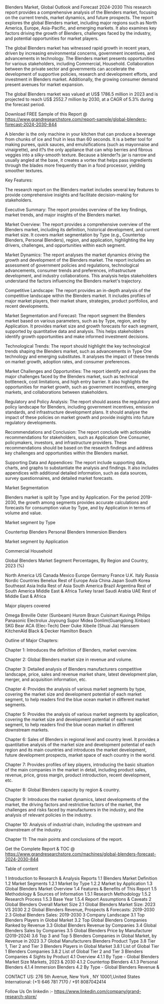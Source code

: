 Blenders Market, Global Outlook and Forecast 2024-2030
This research report provides a comprehensive analysis of the Blenders market, focusing on the current trends, market dynamics, and future prospects. The report explores the global Blenders market, including major regions such as North America, Europe, Asia-Pacific, and emerging markets. It also examines key factors driving the growth of Blenders, challenges faced by the industry, and potential opportunities for market players.

The global Blenders market has witnessed rapid growth in recent years, driven by increasing environmental concerns, government incentives, and advancements in technology. The Blenders market presents opportunities for various stakeholders, including Commercial, Household. Collaboration between the private sector and governments can accelerate the development of supportive policies, research and development efforts, and investment in Blenders market. Additionally, the growing consumer demand present avenues for market expansion.

The global Blenders market was valued at US$ 1786.5 million in 2023 and is projected to reach US$ 2552.7 million by 2030, at a CAGR of 5.3% during the forecast period.

Download FREE Sample of this Report @ https://www.grandresearchstore.com/report-sample/global-blenders-forecast-2024-2030-844


A blender is the only machine in your kitchen that can produce a beverage from chunks of ice and fruit in less than 60 seconds. It is a better tool for making purees, quick sauces, and emulsifications (such as mayonnaise and vinaigrette), and it?s the only appliance that can whip berries and fibrous veggies into a silky-smooth texture. Because a blender?s jar is narrow and usually angled at the base, it creates a vortex that helps pass ingredients through the blades more frequently than in a food processor, yielding smoother textures.

Key Features:

The research report on the Blenders market includes several key features to provide comprehensive insights and facilitate decision-making for stakeholders.

Executive Summary: The report provides overview of the key findings, market trends, and major insights of the Blenders market.

Market Overview: The report provides a comprehensive overview of the Blenders market, including its definition, historical development, and current market size. It covers market segmentation by Type (e.g., Countertop Blenders, Personal Blenders), region, and application, highlighting the key drivers, challenges, and opportunities within each segment.

Market Dynamics: The report analyses the market dynamics driving the growth and development of the Blenders market. The report includes an assessment of government policies and regulations, technological advancements, consumer trends and preferences, infrastructure development, and industry collaborations. This analysis helps stakeholders understand the factors influencing the Blenders market's trajectory.

Competitive Landscape: The report provides an in-depth analysis of the competitive landscape within the Blenders market. It includes profiles of major market players, their market share, strategies, product portfolios, and recent developments.

Market Segmentation and Forecast: The report segment the Blenders market based on various parameters, such as by Type, region, and by Application. It provides market size and growth forecasts for each segment, supported by quantitative data and analysis. This helps stakeholders identify growth opportunities and make informed investment decisions.

Technological Trends: The report should highlight the key technological trends shaping the Blenders market, such as advancements in Type One technology and emerging substitutes. It analyses the impact of these trends on market growth, adoption rates, and consumer preferences.

Market Challenges and Opportunities: The report identify and analyses the major challenges faced by the Blenders market, such as technical bottleneck, cost limitations, and high entry barrier. It also highlights the opportunities for market growth, such as government incentives, emerging markets, and collaborations between stakeholders.

Regulatory and Policy Analysis: The report should assess the regulatory and policy landscape for Blenders, including government incentives, emission standards, and infrastructure development plans. It should analyse the impact of these policies on market growth and provide insights into future regulatory developments.

Recommendations and Conclusion: The report conclude with actionable recommendations for stakeholders, such as Application One Consumer, policymakers, investors, and infrastructure providers. These recommendations should be based on the research findings and address key challenges and opportunities within the Blenders market.

Supporting Data and Appendices: The report include supporting data, charts, and graphs to substantiate the analysis and findings. It also includes appendices with additional detailed information, such as data sources, survey questionnaires, and detailed market forecasts.

Market Segmentation

Blenders market is split by Type and by Application. For the period 2019-2030, the growth among segments provides accurate calculations and forecasts for consumption value by Type, and by Application in terms of volume and value.

Market segment by Type



Countertop Blenders
Personal Blenders
Immersion Blenders


Market segment by Application



Commercial
Household


Global Blenders Market Segment Percentages, By Region and Country, 2023 (%)



North America
US
Canada
Mexico
Europe
Germany
France
U.K.
Italy
Russia
Nordic Countries
Benelux
Rest of Europe
Asia
China
Japan
South Korea
Southeast Asia
India
Rest of Asia
South America
Brazil
Argentina
Rest of South America
Middle East & Africa
Turkey
Israel
Saudi Arabia
UAE
Rest of Middle East & Africa


Major players covered



Omega
Breville
Oster (Sunbeam)
Hurom
Braun
Cuisinart
Kuvings
Philips
Panasonic
Electrolux
Joyoung
Supor
Midea
Donlim(Guangdong Xinbao)
SKG
Bear
ACA (Elec-Tech)
Deer
Ouke
Xibeile (Shuai Jia)
Hanssem
KitchenAid
Black & Decker
Hamilton Beach


Outline of Major Chapters:

Chapter 1: Introduces the definition of Blenders, market overview.

Chapter 2: Global Blenders market size in revenue and volume.

Chapter 3: Detailed analysis of Blenders manufacturers competitive landscape, price, sales and revenue market share, latest development plan, merger, and acquisition information, etc.

Chapter 4: Provides the analysis of various market segments by type, covering the market size and development potential of each market segment, to help readers find the blue ocean market in different market segments.

Chapter 5: Provides the analysis of various market segments by application, covering the market size and development potential of each market segment, to help readers find the blue ocean market in different downstream markets.

Chapter 6: Sales of Blenders in regional level and country level. It provides a quantitative analysis of the market size and development potential of each region and its main countries and introduces the market development, future development prospects, market space of each country in the world.

Chapter 7: Provides profiles of key players, introducing the basic situation of the main companies in the market in detail, including product sales, revenue, price, gross margin, product introduction, recent development, etc.

Chapter 8: Global Blenders capacity by region & country.

Chapter 9: Introduces the market dynamics, latest developments of the market, the driving factors and restrictive factors of the market, the challenges and risks faced by manufacturers in the industry, and the analysis of relevant policies in the industry.

Chapter 10: Analysis of industrial chain, including the upstream and downstream of the industry.

Chapter 11: The main points and conclusions of the report.

Get the Complete Report & TOC @ https://www.grandresearchstore.com/machines/global-blenders-forecast-2024-2030-844

Table of content

1 Introduction to Research & Analysis Reports
1.1 Blenders Market Definition
1.2 Market Segments
1.2.1 Market by Type
1.2.2 Market by Application
1.3 Global Blenders Market Overview
1.4 Features & Benefits of This Report
1.5 Methodology & Sources of Information
1.5.1 Research Methodology
1.5.2 Research Process
1.5.3 Base Year
1.5.4 Report Assumptions & Caveats
2 Global Blenders Overall Market Size
2.1 Global Blenders Market Size: 2023 VS 2030
2.2 Global Blenders Revenue, Prospects & Forecasts: 2019-2030
2.3 Global Blenders Sales: 2019-2030
3 Company Landscape
3.1 Top Blenders Players in Global Market
3.2 Top Global Blenders Companies Ranked by Revenue
3.3 Global Blenders Revenue by Companies
3.4 Global Blenders Sales by Companies
3.5 Global Blenders Price by Manufacturer (2019-2024)
3.6 Top 3 and Top 5 Blenders Companies in Global Market, by Revenue in 2023
3.7 Global Manufacturers Blenders Product Type
3.8 Tier 1, Tier 2 and Tier 3 Blenders Players in Global Market
3.8.1 List of Global Tier 1 Blenders Companies
3.8.2 List of Global Tier 2 and Tier 3 Blenders Companies
4 Sights by Product
4.1 Overview
4.1.1 By Type - Global Blenders Market Size Markets, 2023 & 2030
4.1.2 Countertop Blenders
4.1.3 Personal Blenders
4.1.4 Immersion Blenders
4.2 By Type - Global Blenders Revenue &

CONTACT US:
276 5th Avenue, New York , NY 10001,United States
International: (+1) 646 781 7170 / +91 8087042414

Follow Us On linkedin :- https://www.linkedin.com/company/grand-research-store/
 
